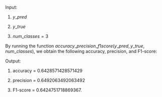 




Input:

1) $y\_pred$

2) $y\_true$

3) $num\_classes = 3$

By running the function $accuracy\_precision\_f1score(y\_pred, y\_true, num\_classes)$, we obtain the following accuracy, precision, and F1-score:

Output:

1) accuracy = 0.6428571428571429

2) precision = 0.6492063492063492

3) F1-score = 0.6424751718869367.

